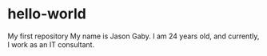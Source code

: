 # hello-world
My first repository
My name is Jason Gaby. I am 24 years old, and currently, I work as an IT consultant. 
